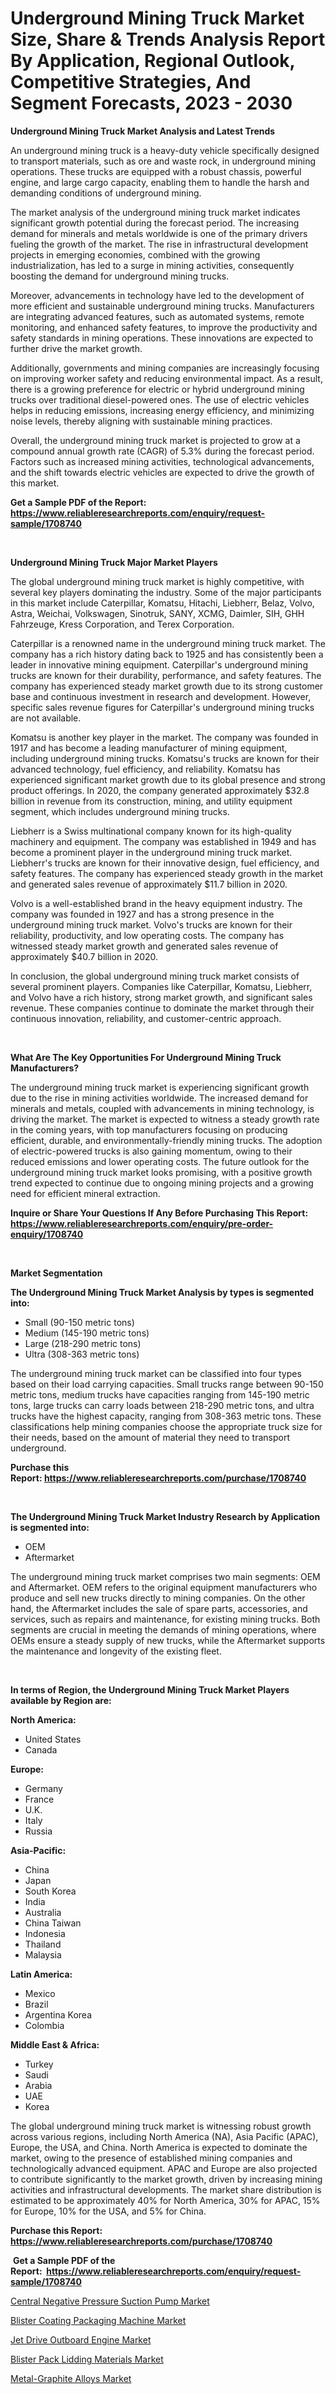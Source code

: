 <p><h1>Underground Mining Truck Market Size, Share & Trends Analysis Report By Application, Regional Outlook, Competitive Strategies, And Segment Forecasts, 2023 - 2030</h1></p><p><strong>Underground Mining Truck Market Analysis and Latest Trends</strong></p>
<p><p>An underground mining truck is a heavy-duty vehicle specifically designed to transport materials, such as ore and waste rock, in underground mining operations. These trucks are equipped with a robust chassis, powerful engine, and large cargo capacity, enabling them to handle the harsh and demanding conditions of underground mining.</p><p>The market analysis of the underground mining truck market indicates significant growth potential during the forecast period. The increasing demand for minerals and metals worldwide is one of the primary drivers fueling the growth of the market. The rise in infrastructural development projects in emerging economies, combined with the growing industrialization, has led to a surge in mining activities, consequently boosting the demand for underground mining trucks.</p><p>Moreover, advancements in technology have led to the development of more efficient and sustainable underground mining trucks. Manufacturers are integrating advanced features, such as automated systems, remote monitoring, and enhanced safety features, to improve the productivity and safety standards in mining operations. These innovations are expected to further drive the market growth.</p><p>Additionally, governments and mining companies are increasingly focusing on improving worker safety and reducing environmental impact. As a result, there is a growing preference for electric or hybrid underground mining trucks over traditional diesel-powered ones. The use of electric vehicles helps in reducing emissions, increasing energy efficiency, and minimizing noise levels, thereby aligning with sustainable mining practices.</p><p>Overall, the underground mining truck market is projected to grow at a compound annual growth rate (CAGR) of 5.3% during the forecast period. Factors such as increased mining activities, technological advancements, and the shift towards electric vehicles are expected to drive the growth of this market.</p></p>
<p><strong>Get a Sample PDF of the Report:&nbsp; <a href="https://www.reliableresearchreports.com/enquiry/request-sample/1708740">https://www.reliableresearchreports.com/enquiry/request-sample/1708740</a></strong></p>
<p>&nbsp;</p>
<p><strong>Underground Mining Truck Major Market Players</strong></p>
<p><p>The global underground mining truck market is highly competitive, with several key players dominating the industry. Some of the major participants in this market include Caterpillar, Komatsu, Hitachi, Liebherr, Belaz, Volvo, Astra, Weichai, Volkswagen, Sinotruk, SANY, XCMG, Daimler, SIH, GHH Fahrzeuge, Kress Corporation, and Terex Corporation.</p><p>Caterpillar is a renowned name in the underground mining truck market. The company has a rich history dating back to 1925 and has consistently been a leader in innovative mining equipment. Caterpillar's underground mining trucks are known for their durability, performance, and safety features. The company has experienced steady market growth due to its strong customer base and continuous investment in research and development. However, specific sales revenue figures for Caterpillar's underground mining trucks are not available.</p><p>Komatsu is another key player in the market. The company was founded in 1917 and has become a leading manufacturer of mining equipment, including underground mining trucks. Komatsu's trucks are known for their advanced technology, fuel efficiency, and reliability. Komatsu has experienced significant market growth due to its global presence and strong product offerings. In 2020, the company generated approximately $32.8 billion in revenue from its construction, mining, and utility equipment segment, which includes underground mining trucks.</p><p>Liebherr is a Swiss multinational company known for its high-quality machinery and equipment. The company was established in 1949 and has become a prominent player in the underground mining truck market. Liebherr's trucks are known for their innovative design, fuel efficiency, and safety features. The company has experienced steady growth in the market and generated sales revenue of approximately $11.7 billion in 2020.</p><p>Volvo is a well-established brand in the heavy equipment industry. The company was founded in 1927 and has a strong presence in the underground mining truck market. Volvo's trucks are known for their reliability, productivity, and low operating costs. The company has witnessed steady market growth and generated sales revenue of approximately $40.7 billion in 2020.</p><p>In conclusion, the global underground mining truck market consists of several prominent players. Companies like Caterpillar, Komatsu, Liebherr, and Volvo have a rich history, strong market growth, and significant sales revenue. These companies continue to dominate the market through their continuous innovation, reliability, and customer-centric approach.</p></p>
<p>&nbsp;</p>
<p><strong>What Are The Key Opportunities For Underground Mining Truck Manufacturers?</strong></p>
<p><p>The underground mining truck market is experiencing significant growth due to the rise in mining activities worldwide. The increased demand for minerals and metals, coupled with advancements in mining technology, is driving the market. The market is expected to witness a steady growth rate in the coming years, with top manufacturers focusing on producing efficient, durable, and environmentally-friendly mining trucks. The adoption of electric-powered trucks is also gaining momentum, owing to their reduced emissions and lower operating costs. The future outlook for the underground mining truck market looks promising, with a positive growth trend expected to continue due to ongoing mining projects and a growing need for efficient mineral extraction.</p></p>
<p><strong>Inquire or Share Your Questions If Any Before Purchasing This Report: <a href="https://www.reliableresearchreports.com/enquiry/pre-order-enquiry/1708740">https://www.reliableresearchreports.com/enquiry/pre-order-enquiry/1708740</a></strong></p>
<p>&nbsp;</p>
<p><strong>Market Segmentation</strong></p>
<p><strong>The Underground Mining Truck Market Analysis by types is segmented into:</strong></p>
<p><ul><li>Small (90-150 metric tons)</li><li>Medium (145-190 metric tons)</li><li>Large (218-290 metric tons)</li><li>Ultra (308-363 metric tons)</li></ul></p>
<p><p>The underground mining truck market can be classified into four types based on their load carrying capacities. Small trucks range between 90-150 metric tons, medium trucks have capacities ranging from 145-190 metric tons, large trucks can carry loads between 218-290 metric tons, and ultra trucks have the highest capacity, ranging from 308-363 metric tons. These classifications help mining companies choose the appropriate truck size for their needs, based on the amount of material they need to transport underground.</p></p>
<p><strong>Purchase this Report:&nbsp;<a href="https://www.reliableresearchreports.com/purchase/1708740">https://www.reliableresearchreports.com/purchase/1708740</a></strong></p>
<p>&nbsp;</p>
<p><strong>The Underground Mining Truck Market Industry Research by Application is segmented into:</strong></p>
<p><ul><li>OEM</li><li>Aftermarket</li></ul></p>
<p><p>The underground mining truck market comprises two main segments: OEM and Aftermarket. OEM refers to the original equipment manufacturers who produce and sell new trucks directly to mining companies. On the other hand, the Aftermarket includes the sale of spare parts, accessories, and services, such as repairs and maintenance, for existing mining trucks. Both segments are crucial in meeting the demands of mining operations, where OEMs ensure a steady supply of new trucks, while the Aftermarket supports the maintenance and longevity of the existing fleet.</p></p>
<p>&nbsp;</p>
<p><strong>In terms of Region, the Underground Mining Truck Market Players available by Region are:</strong></p>
<p>
    <p> <strong> North America: </strong>
        <ul>
            <li>United States</li>
            <li>Canada</li>
        </ul>
        </p> 
    <p> <strong> Europe: </strong>
        <ul>
            <li>Germany</li>
            <li>France</li>
            <li>U.K.</li>
            <li>Italy</li>
            <li>Russia</li>
        </ul>
        </p> 
    <p> <strong> Asia-Pacific: </strong>
        <ul>
            <li>China</li>
            <li>Japan</li>
            <li>South Korea</li>
            <li>India</li>
            <li>Australia</li>
            <li>China Taiwan</li>
            <li>Indonesia</li>
            <li>Thailand</li>
            <li>Malaysia</li>
        </ul>
        </p> 
    <p> <strong> Latin America: </strong>
        <ul>
            <li>Mexico</li>
            <li>Brazil</li>
            <li>Argentina Korea</li>
            <li>Colombia</li>
        </ul>
        </p> 
    <p> <strong> Middle East & Africa: </strong>
        <ul>
            <li>Turkey</li>
            <li>Saudi</li>
            <li>Arabia</li>
            <li>UAE</li>
            <li>Korea</li>
        </ul>
    </p>
    </p>
<p><p>The global underground mining truck market is witnessing robust growth across various regions, including North America (NA), Asia Pacific (APAC), Europe, the USA, and China. North America is expected to dominate the market, owing to the presence of established mining companies and technologically advanced equipment. APAC and Europe are also projected to contribute significantly to the market growth, driven by increasing mining activities and infrastructural developments. The market share distribution is estimated to be approximately 40% for North America, 30% for APAC, 15% for Europe, 10% for the USA, and 5% for China.</p></p>
<p><strong>Purchase this Report: <a href="https://www.reliableresearchreports.com/purchase/1708740">https://www.reliableresearchreports.com/purchase/1708740</a></strong></p>
<p>&nbsp;<strong>Get a Sample PDF of the Report:&nbsp;&nbsp;<a href="https://www.reliableresearchreports.com/enquiry/request-sample/1708740">https://www.reliableresearchreports.com/enquiry/request-sample/1708740</a></strong></p>
<p><strong></strong></p>
<p><p><a href="https://medium.com/@dylangilbert65/central-negative-pressure-suction-pump-market-analysis-and-sze-forecasted-for-period-from-2023-to-d09da9b9daea">Central Negative Pressure Suction Pump Market</a></p><p><a href="https://medium.com/@jqgvpygpb56374/blister-coating-packaging-machine-market-size-market-outlook-and-market-forecast-2023-to-2030-e2b4245bf14a">Blister Coating Packaging Machine Market</a></p><p><a href="https://medium.com/@nicholasstewart02/jet-drive-outboard-engine-market-competitive-analysis-market-trends-and-forecast-to-2030-5f37446432be">Jet Drive Outboard Engine Market</a></p><p><a href="https://medium.com/@jeremybates83/blister-pack-lidding-materials-market-the-key-to-successful-business-strategy-forecast-till-2030-cc4d88f81acc">Blister Pack Lidding Materials Market</a></p><p><a href="https://medium.com/@bobbyrobinson56/metal-graphite-alloys-market-share-evolution-and-market-growth-trends-2023-2030-1742955e3ecc">Metal-Graphite Alloys Market</a></p></p>